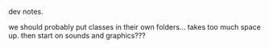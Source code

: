 dev notes.

we should probably put classes in their own folders... takes too much space up.
then start on sounds and graphics???
